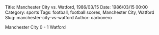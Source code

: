 Title: Manchester City vs. Watford, 1986/03/15
Date: 1986/03/15 00:00
Category: sports
Tags: football, football scores, Manchester City, Watford
Slug: manchester-city-vs-watford
Author: carbonero


Manchester City 0 - 1 Watford
